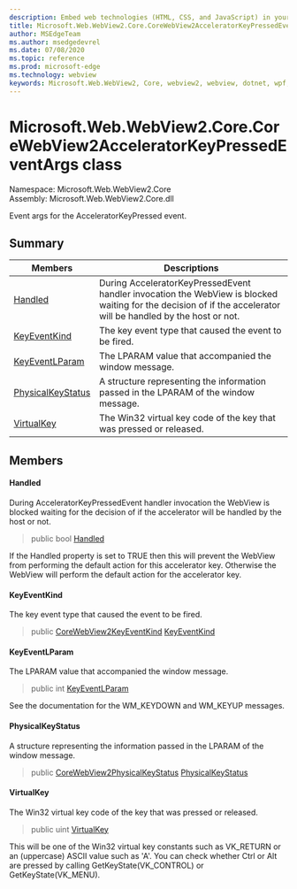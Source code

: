 ```yaml
---
description: Embed web technologies (HTML, CSS, and JavaScript) in your native applications with the Microsoft Edge WebView2 control
title: Microsoft.Web.WebView2.Core.CoreWebView2AcceleratorKeyPressedEventArgs
author: MSEdgeTeam
ms.author: msedgedevrel
ms.date: 07/08/2020
ms.topic: reference
ms.prod: microsoft-edge
ms.technology: webview
keywords: Microsoft.Web.WebView2, Core, webview2, webview, dotnet, wpf, winforms, app, edge, CoreWebView2, CoreWebView2Controller, browser control, edge html, Microsoft.Web.WebView2.Core.CoreWebView2AcceleratorKeyPressedEventArgs
---
```


# Microsoft.Web.WebView2.Core.CoreWebView2AcceleratorKeyPressedEventArgs class 

Namespace: Microsoft.Web.WebView2.Core\
Assembly: Microsoft.Web.WebView2.Core.dll

Event args for the AcceleratorKeyPressed event.

## Summary

 Members                        | Descriptions
--------------------------------|---------------------------------------------
[Handled](#handled) | During AcceleratorKeyPressedEvent handler invocation the WebView is blocked waiting for the decision of if the accelerator will be handled by the host or not.
[KeyEventKind](#keyeventkind) | The key event type that caused the event to be fired.
[KeyEventLParam](#keyeventlparam) | The LPARAM value that accompanied the window message.
[PhysicalKeyStatus](#physicalkeystatus) | A structure representing the information passed in the LPARAM of the window message.
[VirtualKey](#virtualkey) | The Win32 virtual key code of the key that was pressed or released.

## Members

#### Handled 

During AcceleratorKeyPressedEvent handler invocation the WebView is blocked waiting for the decision of if the accelerator will be handled by the host or not.

> public bool [Handled](#handled)

If the Handled property is set to TRUE then this will prevent the WebView from performing the default action for this accelerator key. Otherwise the WebView will perform the default action for the accelerator key.

#### KeyEventKind 

The key event type that caused the event to be fired.

> public [CoreWebView2KeyEventKind](./namespace-microsoft-web-webview2-core.md) [KeyEventKind](#keyeventkind)

#### KeyEventLParam 

The LPARAM value that accompanied the window message.

> public int [KeyEventLParam](#keyeventlparam)

See the documentation for the WM_KEYDOWN and WM_KEYUP messages.

#### PhysicalKeyStatus 

A structure representing the information passed in the LPARAM of the window message.

> public [CoreWebView2PhysicalKeyStatus](microsoft-web-webview2-core-corewebview2physicalkeystatus.md) [PhysicalKeyStatus](#physicalkeystatus)

#### VirtualKey 

The Win32 virtual key code of the key that was pressed or released.

> public uint [VirtualKey](#virtualkey)

This will be one of the Win32 virtual key constants such as VK_RETURN or an (uppercase) ASCII value such as 'A'. You can check whether Ctrl or Alt are pressed by calling GetKeyState(VK_CONTROL) or GetKeyState(VK_MENU).

